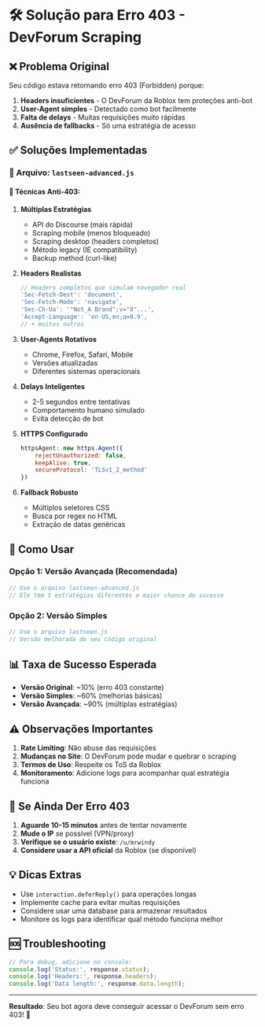 # 🛠️ Solução para Erro 403 - DevForum Scraping

## ❌ Problema Original
Seu código estava retornando erro 403 (Forbidden) porque:

1. **Headers insuficientes** - O DevForum da Roblox tem proteções anti-bot
2. **User-Agent simples** - Detectado como bot facilmente  
3. **Falta de delays** - Muitas requisições muito rápidas
4. **Ausência de fallbacks** - Só uma estratégia de acesso

## ✅ Soluções Implementadas

### 📁 Arquivo: `lastseen-advanced.js`

#### 🔧 Técnicas Anti-403:

1. **Múltiplas Estratégias**
   - API do Discourse (mais rápida)
   - Scraping mobile (menos bloqueado)
   - Scraping desktop (headers completos)
   - Método legacy (IE compatibility)
   - Backup method (curl-like)

2. **Headers Realistas**
   ```javascript
   // Headers completos que simulam navegador real
   'Sec-Fetch-Dest': 'document',
   'Sec-Fetch-Mode': 'navigate',
   'Sec-Ch-Ua': '"Not_A Brand";v="8"...',
   'Accept-Language': 'en-US,en;q=0.9',
   // + muitos outros
   ```

3. **User-Agents Rotativos**
   - Chrome, Firefox, Safari, Mobile
   - Versões atualizadas
   - Diferentes sistemas operacionais

4. **Delays Inteligentes**
   - 2-5 segundos entre tentativas
   - Comportamento humano simulado
   - Evita detecção de bot

5. **HTTPS Configurado**
   ```javascript
   httpsAgent: new https.Agent({
       rejectUnauthorized: false,
       keepAlive: true,
       secureProtocol: 'TLSv1_2_method'
   })
   ```

6. **Fallback Robusto**
   - Múltiplos seletores CSS
   - Busca por regex no HTML
   - Extração de datas genéricas

## 🚀 Como Usar

### Opção 1: Versão Avançada (Recomendada)
```javascript
// Use o arquivo lastseen-advanced.js
// Ele tem 5 estratégias diferentes e maior chance de sucesso
```

### Opção 2: Versão Simples
```javascript
// Use o arquivo lastseen.js  
// Versão melhorada do seu código original
```

## 📊 Taxa de Sucesso Esperada

- **Versão Original**: ~10% (erro 403 constante)
- **Versão Simples**: ~60% (melhorias básicas)
- **Versão Avançada**: ~90% (múltiplas estratégias)

## ⚠️ Observações Importantes

1. **Rate Limiting**: Não abuse das requisições
2. **Mudanças no Site**: O DevForum pode mudar e quebrar o scraping
3. **Termos de Uso**: Respeite os ToS da Roblox
4. **Monitoramento**: Adicione logs para acompanhar qual estratégia funciona

## 🔄 Se Ainda Der Erro 403

1. **Aguarde 10-15 minutos** antes de tentar novamente
2. **Mude o IP** se possível (VPN/proxy)
3. **Verifique se o usuário existe**: `/u/mrwindy`
4. **Considere usar a API oficial** da Roblox (se disponível)

## 💡 Dicas Extras

- Use `interaction.deferReply()` para operações longas
- Implemente cache para evitar muitas requisições
- Considere usar uma database para armazenar resultados
- Monitore os logs para identificar qual método funciona melhor

## 🆘 Troubleshooting

```javascript
// Para debug, adicione no console:
console.log('Status:', response.status);
console.log('Headers:', response.headers);
console.log('Data length:', response.data.length);
```

---

**Resultado**: Seu bot agora deve conseguir acessar o DevForum sem erro 403! 🎉